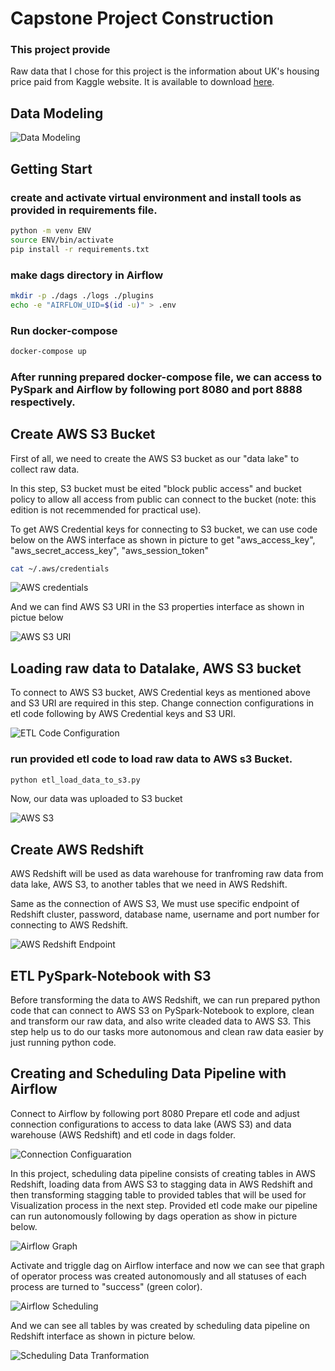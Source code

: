 # Capstone Project Construction

### This project provide 

Raw data that I chose for this project is the information about UK's housing price paid from Kaggle website. It is available to download [here](https://www.kaggle.com/datasets/hm-land-registry/uk-housing-prices-paid).


## Data Modeling

![Data Modeling](pictures/data_modeling.jpg)

## Getting Start

### create and activate virtual environment and install tools as provided in requirements file.

```sh
python -m venv ENV
source ENV/bin/activate
pip install -r requirements.txt
```

### make dags directory in Airflow

```sh
mkdir -p ./dags ./logs ./plugins
echo -e "AIRFLOW_UID=$(id -u)" > .env
```

### Run docker-compose 

```sh
docker-compose up
```

### After running prepared docker-compose file, we can access to PySpark and Airflow by following port 8080 and port 8888 respectively.

## Create AWS S3 Bucket

First of all, we need to create the AWS S3 bucket as our "data lake" to collect raw data.

In this step, S3 bucket must be eited "block public access" and bucket policy to allow all access from public can connect to the bucket (note: this edition is not recemmended for practical use).

To get AWS Credential keys for connecting to S3 bucket, we can use code below on the AWS interface as shown in picture to get "aws_access_key", "aws_secret_access_key", "aws_session_token"

```sh
cat ~/.aws/credentials
```
![AWS credentials](pictures/AWS_S3_Credentials_edited.jpg)

And we can find AWS S3 URI in the S3 properties interface as shown in pictue below

![AWS S3 URI](pictures/AWS_S3_URI_edited.jpg)


## Loading raw data to Datalake, AWS S3 bucket
To connect to AWS S3 bucket, AWS Credential keys as mentioned above and S3 URI are required in this step. 
Change connection configurations in etl code following by AWS Credential keys and S3 URI.

![ETL Code Configuration](pictures/.jpg)

### run provided etl code to load raw data to AWS s3 Bucket.

```sh
python etl_load_data_to_s3.py
```

Now, our data was uploaded to S3 bucket

![AWS S3](pictures/AWS_S3.jpg)


## Create AWS Redshift
AWS Redshift will be used as data warehouse for tranfroming raw data from data lake, AWS S3, to another tables that we need in AWS Redshift.

Same as the connection of AWS S3, We must use specific endpoint of Redshift cluster, password, database name, username and port number for connecting to AWS Redshift.

![AWS Redshift Endpoint](pictures/AWS_Redshift_edited.jpg)


## ETL PySpark-Notebook with S3
Before transforming the data to AWS Redshift, we can run prepared python code that can connect to AWS S3 on PySpark-Notebook to explore, clean and transform our raw data, and also write cleaded data to AWS S3. This step help us to do our tasks more autonomous and clean raw data easier by just running python code.


## Creating and Scheduling Data Pipeline with Airflow
Connect to Airflow by following port 8080
Prepare etl code and adjust connection configurations to access to data lake (AWS S3) and data warehouse (AWS Redshift) and etl code in dags folder.

![Connection Configuaration](pictures/.jpg)

In this project, scheduling data pipeline consists of creating tables in AWS Redshift, loading data from AWS S3 to stagging data in AWS Redshift and then transforming stagging table to provided tables that will be used for Visualization process in the next step.
Provided etl code make our pipeline can run autonomously following by dags operation as show in picture below.

![Airflow Graph](pictures/Airflow_Graph.jpg)

Activate and triggle dag on Airflow interface and now we can see that graph of operator process was created autonomously and all statuses of each process are turned to "success" (green color).

![Airflow Scheduling](pictures/Airflow_Trigger.jpg)

And we can see all tables by was created by scheduling data pipeline on Redshift interface as shown in picture below.

![Scheduling Data Tranformation](pictures/Transfrom_Data.jpg)